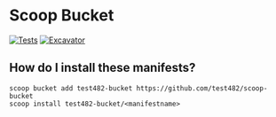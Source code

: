 # Scoop Bucket

<!-- Uncomment the following line after replacing placeholders -->
[![Tests](https://github.com/test482/scoop-bucket/actions/workflows/ci.yml/badge.svg)](https://github.com/test482/scoop-bucket/actions/workflows/ci.yml) [![Excavator](https://github.com/test482/scoop-bucket/actions/workflows/excavator.yml/badge.svg)](https://github.com/test482/scoop-bucket/actions/workflows/excavator.yml)

## How do I install these manifests?

```pwsh
scoop bucket add test482-bucket https://github.com/test482/scoop-bucket
scoop install test482-bucket/<manifestname>
```
